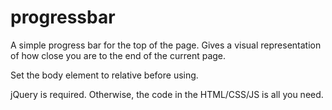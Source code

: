 # progressbar
A simple progress bar for the top of the page. Gives a visual representation of how close you are to the end of the current page.

Set the body element to relative before using.

jQuery is required. Otherwise, the code in the HTML/CSS/JS is all you need.
